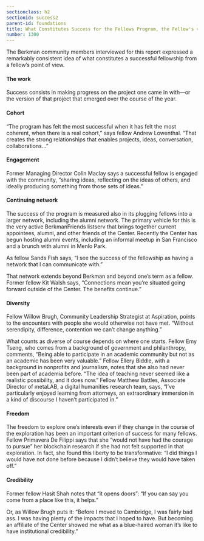 ```yaml
---
sectionclass: h2
sectionid: success2
parent-id: foundations
title: What Constitutes Success for the Fellows Program, the Fellow's view
number: 1300
---
```

The Berkman community members interviewed for this report expressed a remarkably consistent idea of what constitutes a successful fellowship from a fellow’s point of view.

#### The work

Success consists in making progress on the project one came in with—or the version of that project that emerged over the course of the year.

#### Cohort

“The program has felt the most successful when it has felt the most coherent, when there is a real cohort,” says fellow Andrew Lowenthal. “That creates the strong relationships that enables projects, ideas, conversation, collaborations…”

#### Engagement

Former Managing Director Colin Maclay says a successful fellow is engaged with the community, “sharing ideas, reflecting on the ideas of others, and ideally producing something from those sets of ideas.”

#### Continuing network

The success of the program is measured also in its plugging fellows into a larger network, including the alumni network. The primary vehicle for this is the very active BerkmanFriends listserv that brings together current appointees, alumni, and other friends of the Center. Recently the Center has begun hosting alumni events, including an informal meetup in San Francisco and a brunch with alumni in Menlo Park.

As fellow Sands Fish says, “I see the success of the fellowship as having a network that I can communicate with.”

That network extends beyond Berkman and beyond one’s term as a fellow. Former fellow Kit Walsh says, “Connections mean you’re situated going forward outside of the Center. The benefits continue.”

#### Diversity

Fellow Willow Brugh, Community Leadership Strategist at Aspiration, points to the encounters with people she would otherwise not have met. “Without serendipity, difference, contention we can’t change anything.”

What counts as diverse of course depends on where one starts. Fellow Emy Tseng, who comes from a background of government and philanthropy, comments, “Being able to participate in an academic community but not as an academic has been very valuable.” Fellow Ellery Biddle, with a background in nonprofits and journalism, notes that she also had never been part of academia before. “The idea of teaching never seemed like a realistic possibility, and it does now.” Fellow Matthew Battles, Associate Director of metaLAB, a digital humanities research team, says, “I’ve particularly enjoyed learning from attorneys, an extraordinary immersion in a kind of discourse I haven’t participated in.”

#### Freedom

The freedom to explore one’s interests even if they change in the course of the exploration has been an important criterion of success for many fellows. Fellow Primavera De Filippi says that she “would not have had the courage to pursue” her blockchain research if she had not felt supported in that exploration. In fact, she found this liberty to be transformative: “I did things I would have not done before because I didn’t believe they would have taken off.”

#### Credibility

Former fellow Hasit Shah notes that “it opens doors”: “If you can say you come from a place like this, it helps.”

Or, as Willow Brugh puts it: “Before I moved to Cambridge, I was fairly bad ass. I was having plenty of the impacts that I hoped to have. But becoming an affiliate of the Center showed me what as a blue-haired woman it’s like to have institutional credibility.”
